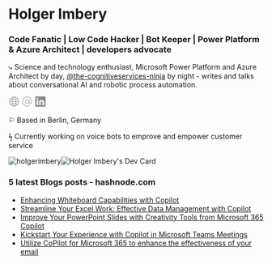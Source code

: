 # Holger Imbery
### Code Fanatic | Low Code Hacker | Bot Keeper | Power Platform & Azure Architect | developers advocate

⤷ Science and technology enthusiast, Microsoft Power Platform and Azure Architect by day, [@the-cognitiveservices-ninja](https://github.com/the-cognitiveservices-ninja) by night - writes and talks about conversational AI and robotic process automation. 

 <a aligh="left" href="https://www.cognitiveservices.ninja" target="_blank" rel="noreferrer noopener"><img src="https://raw.githubusercontent.com/0xShapeShifter/dev-story/master/public/images/socials/globe.svg" alt="Website" width="22" height="22" /></a> <a aligh="left" href="mailto:the@cognitiveservices,ninja" target="_blank" rel="noreferrer noopener"><img src="https://raw.githubusercontent.com/0xShapeShifter/dev-story/master/public/images/socials/at.svg" alt="Email" width="22" height="22" /></a> <a aligh="left" href="https://www.linkedin.com/in/holgerimbery" target="_blank" rel="noreferrer noopener"><img src="https://raw.githubusercontent.com/0xShapeShifter/dev-story/master/public/images/socials/linkedin.svg" alt="LinkedIn" width="22" height="22" /></a>  

⚐ Based in Berlin, Germany

ϟ Currently working on voice bots to emprove and empower customer service

 

<a href="https://app.daily.dev/thecognitiveservicesninja"><img src="https://api.daily.dev/devcards/7d6788ea96d04422bdcc4f633263bc26.png?r=f2m" align=right width="400" alt="Holger Imbery's Dev Card"/></a>

<p align="left"> <img src="https://komarev.com/ghpvc/?username=holgerimbery&label=Profile%20views&color=0e75b6&style=flat" alt="holgerimbery" /> </p>

### 5 latest Blogs posts - hashnode.com
<!-- HASHNODE:START -->
- [Enhancing Whiteboard Capabilities with Copilot](https://aiassistant.studio/enhancing-whiteboard-capabilities-with-copilot)
- [Streamline Your Excel Work: Effective Data Management with Copilot](https://aiassistant.studio/streamline-your-excel-work-effective-data-management-with-copilot)
- [Improve Your PowerPoint Slides with Creativity Tools from Microsoft 365 Copilot](https://aiassistant.studio/improve-your-powerpoint-slides-with-creativity-tools-from-microsoft-365-copilot)
- [Kickstart Your Experience with Copilot in Microsoft Teams Meetings](https://aiassistant.studio/kickstart-your-experience-with-copilot-in-microsoft-teams-meetings)
- [Utilize CoPilot for Microsoft 365 to enhance the effectiveness of your email](https://aiassistant.studio/utilize-copilot-for-microsoft-365-to-enhance-the-effectiveness-of-your-email)
<!-- HASHNODE:END -->



